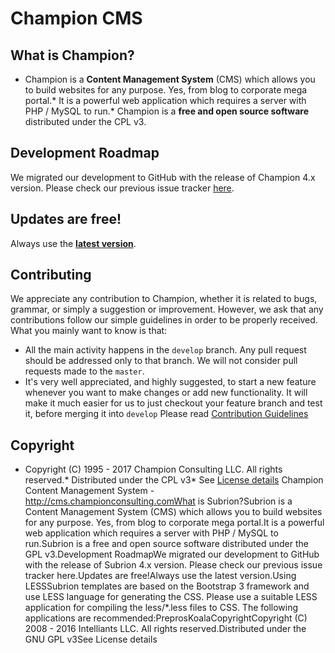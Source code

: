 # Champion CMS
## What is Champion?
* Champion is a **Content Management System** (CMS) which allows you to build websites for any purpose. Yes, from blog to corporate mega portal.* It is a powerful web application which requires a server with PHP / MySQL to run.* Champion is a **free and open source software** distributed under the CPL v3.
## Development Roadmap
We migrated our development to GitHub with the release of Champion 4.x version. Please check our previous issue tracker [here](https://dev.championconsulting.com/projects/champion-cms/roadmap).
## Updates are free!
Always use the **[latest version](https://cms.championconsulting.com/download/)**.
## Contributing
We appreciate any contribution to Champion, whether it is related to bugs, grammar, or simply a suggestion or improvement. However, we ask that any contributions follow our simple guidelines in order to be properly received.
What you mainly want to know is that:
* All the main activity happens in the `develop` branch. Any pull request should be addressed only to that branch. We will not consider pull requests made to the `master`.
* It's very well appreciated, and highly suggested, to start a new feature whenever you want to make changes or add new functionality. It will make it much easier for us to just checkout your feature branch and test it, before merging it into `develop`
Please read [Contribution Guidelines](CONTRIBUTING.md)
## Copyright
* Copyright (C) 1995 - 2017 Champion Consulting LLC. All rights reserved.* Distributed under the CPL v3* See [License details](https://license.championconsulting.com/cms/champion-public-license.html)
Champion Content Management System - http://cms.championconsulting.comWhat is Subrion?Subrion is a Content Management System (CMS) which allows you to build websites for any purpose. Yes, from blog to corporate mega portal.It is a powerful web application which requires a server with PHP / MySQL to run.Subrion is a free and open source software distributed under the GPL v3.Development RoadmapWe migrated our development to GitHub with the release of Subrion 4.x version. Please check our previous issue tracker here.Updates are free!Always use the latest version.Using LESSSubrion templates are based on the Bootstrap 3 framework and use LESS language for generating the CSS. Please use a suitable LESS application for compiling the less/*.less files to CSS. The following applications are recommended:PreprosKoalaCopyrightCopyright (C) 2008 - 2016 Intelliants LLC. All rights reserved.Distributed under the GNU GPL v3See License details
